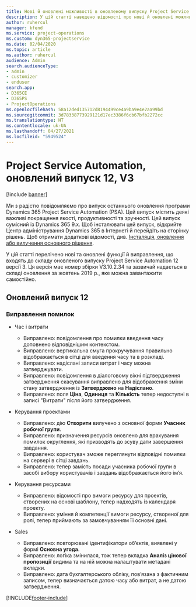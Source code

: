 ```yaml
---
title: Нові й оновлені можливості в оновленому випуску Project Service Automation 12 версії 3
description: У цій статті наведено відомості про нові й оновлені можливості Project Service Automation 12 версії 3.
author: ruhercul
manager: kfend
ms.service: project-operations
ms.custom: dyn365-projectservice
ms.date: 02/04/2020
ms.topic: article
ms.author: ruhercul
audience: Admin
search.audienceType:
- admin
- customizer
- enduser
search.app:
- D365CE
- D365PS
- ProjectOperations
ms.openlocfilehash: 58a12ded135712d8194499ce4a9ba9e4e2aa99bd
ms.sourcegitcommit: 3d78338773929121d17ec3386f6cb67bfb2272cc
ms.translationtype: HT
ms.contentlocale: uk-UA
ms.lasthandoff: 04/27/2021
ms.locfileid: "5949524"
---
```

# <a name="project-service-automation-update-release-12-v3"></a>Project Service Automation, оновлений випуск 12, V3

[!include [banner](../includes/psa-now-project-operations.md)]

Ми з радістю повідомляємо про випуск останнього оновлення програми Dynamics 365 Project Service Automation (PSA). Цей випуск містить деякі важливі покращення якості, продуктивності та зручності. Цей випуск сумісний із Dynamics 365 9.x. Щоб інсталювати цей випуск, відкрийте Центр адміністрування Dynamics 365 в Інтернеті й перейдіть на сторінку рішень. Щоб отримати додаткові відомості, див. [Інсталяція, оновлення або вилучення основного рішення](/power-platform/admin/install-remove-preferred-solution).

У цій статті перелічено нові та оновлені функції й виправлення, що входять до складу оновленого випуску Project Service Automation 12 версії 3. Ця версія має номер збірки V3.10.2.34 та зазвичай надається в складі оновлення за жовтень 2019 р., яке можна завантажити самостійно.

## <a name="update-release-12"></a>Оновлений випуск 12

### <a name="bug-fixes"></a>Виправлення помилок

- Час і витрати

    - Виправлено: повідомлення про помилки введення часу доповнено відповіднішим контекстом.
    - Виправлено: вертикальна смуга прокручування правильно відображається в сітці для введення часу та в розкладі.
    - Виправлено: надіслані записи витрат і часу можна затверджувати.
    - Виправлено: повідомлення в діалоговому вікні підтвердження затвердження скасування виправлено для відображення зміни стану затвердження із **Затверджено** на **Надіслано**.
    - Виправлено: поля **Ціна**, **Одиниця** та **Кількість** тепер недоступні в записі "Витрати" після його затвердження.

- Керування проектами

    - Виправлено: дію **Створити** вилучено з основної форми **Учасник робочої групи**.
    - Виправлено: призначення ресурсів оновлено для врахування помилок округлення, які призводять до зсуву дати завершення завдання.
    - Виправлено: користувач зможе переглянути відповідні помилки на сервері в сітці завдань.
    - Виправлено: тепер замість посади учасника робочої групи в засобі вибору користувачів і завдань відображається його ім’я.

- Керування ресурсами

    - Виправлено: відомості про вимоги ресурсу для проектів, створених на основі шаблону, тепер надходять із календаря проекту.
    - Виправлено: уміння й компетенції вимоги ресурсу, створеної для ролі, тепер приймають за замовчуванням її основні дані.

- Sales

    - Виправлено: повторювані ідентифікатори об’єктів, виявлені у формі **Основна угода**.
    - Виправлено: логіка змінилася, тож тепер вкладка **Аналіз цінової пропозиції** видима та на ній можна налаштувати метадані вкладки.
    - Виправлено: дата бухгалтерського обліку, пов’язана з фактичним записом, тепер визначається датою часу або витрат, а не датою затвердження.


[!INCLUDE[footer-include](../includes/footer-banner.md)]